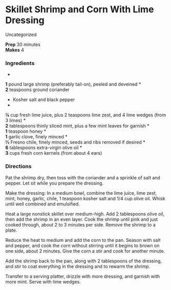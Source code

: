 ﻿

#  Skillet Shrimp and Corn With Lime Dressing

Uncategorized

  
**Prep** 30 minutes  
**Makes** 4

###  Ingredients

  *  
**1** pound large shrimp (preferably tail-on), peeled and deveined
  *   
**2** teaspoons ground coriander
  * Kosher salt and black pepper
  *   
**¼** cup fresh lime juice, plus 2 teaspoons lime zest, and 4 lime wedges (from 3 limes)
  *   
**2** tablespoons thinly sliced mint, plus a few mint leaves for garnish
  *   
**1** teaspoon honey
  *   
**1** garlic clove, finely minced
  *   
**½** Fresno chile, finely minced, seeds and ribs removed if desired
  *   
**6** tablespoons extra-virgin olive oil
  *   
**3** cups fresh corn kernels (from about 4 ears)

###  Directions

Pat the shrimp dry, then toss with the coriander and a sprinkle of salt and
pepper. Let sit while you prepare the dressing.

Make the dressing: In a medium bowl, combine the lime juice, lime zest, mint,
honey, garlic, chile, 1 teaspoon kosher salt and 1/4 cup olive oil. Whisk
until well combined and emulsified.

Heat a large nonstick skillet over medium-high. Add 2 tablespoons olive oil,
then add the shrimp in an even layer. Cook the shrimp until pink and just
cooked through, about 2 to 3 minutes per side. Remove the shrimp to a plate.

Reduce the heat to medium and add the corn to the pan. Season with salt and
pepper, and cook the corn without stirring until it begins to brown on one
side, about 2 minutes. Give the corn a stir and cook for another minute.

Add the shrimp back to the pan, along with 2 tablespoons of the dressing, and
stir to coat everything in the dressing and to rewarm the shrimp.

Transfer to a serving platter, drizzle with more dressing, and garnish with
more mint. Serve with lime wedges.

